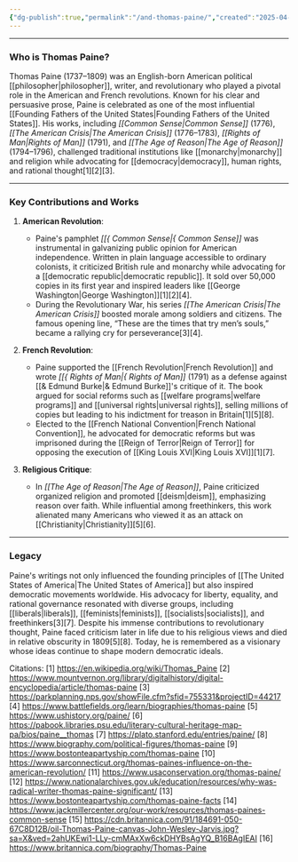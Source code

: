 ```yaml
---
{"dg-publish":true,"permalink":"/and-thomas-paine/","created":"2025-04-08T22:56:16.842-04:00","updated":"2025-04-08T23:03:31.086-04:00"}
---
```


---
### Who is Thomas Paine?

Thomas Paine (1737–1809) was an English-born American political [[philosopher\|philosopher]], writer, and revolutionary who played a pivotal role in the American and French revolutions. Known for his clear and persuasive prose, Paine is celebrated as one of the most influential [[Founding Fathers of the United States\|Founding Fathers of the United States]]. His works, including *[[Common Sense\|Common Sense]]* (1776), *[[The American Crisis\|The American Crisis]]* (1776–1783), *[[Rights of Man\|Rights of Man]]* (1791), and *[[The Age of Reason\|The Age of Reason]]* (1794–1796), challenged traditional institutions like [[monarchy\|monarchy]] and religion while advocating for [[democracy\|democracy]], human rights, and rational thought[1][2][3].

---

### Key Contributions and Works

1. **American Revolution**:
   - Paine's pamphlet *[[{ Common Sense\|{ Common Sense]]* was instrumental in galvanizing public opinion for American independence. Written in plain language accessible to ordinary colonists, it criticized British rule and monarchy while advocating for a [[democratic republic\|democratic republic]]. It sold over 50,000 copies in its first year and inspired leaders like [[George Washington\|George Washington]][1][2][4].
   - During the Revolutionary War, his series *[[The American Crisis\|The American Crisis]]* boosted morale among soldiers and citizens. The famous opening line, “These are the times that try men’s souls,” became a rallying cry for perseverance[3][4].

2. **French Revolution**:
   - Paine supported the [[French Revolution\|French Revolution]] and wrote *[[{ Rights of Man\|{ Rights of Man]]* (1791) as a defense against [[& Edmund Burke\|& Edmund Burke]]'s critique of it. The book argued for social reforms such as [[welfare programs\|welfare programs]] and [[universal rights\|universal rights]], selling millions of copies but leading to his indictment for treason in Britain[1][5][8].
   - Elected to the [[French National Convention\|French National Convention]], he advocated for democratic reforms but was imprisoned during the [[Reign of Terror\|Reign of Terror]] for opposing the execution of [[King Louis XVI\|King Louis XVI]][1][7].

3. **Religious Critique**:
   - In *[[The Age of Reason\|The Age of Reason]]*, Paine criticized organized religion and promoted [[deism\|deism]], emphasizing reason over faith. While influential among freethinkers, this work alienated many Americans who viewed it as an attack on [[Christianity\|Christianity]][5][6].

---

### Legacy

Paine's writings not only influenced the founding principles of [[The United States of America\|The United States of America]] but also inspired democratic movements worldwide. His advocacy for liberty, equality, and rational governance resonated with diverse groups, including [[liberals\|liberals]], [[feminists\|feminists]], [[socialists\|socialists]], and freethinkers[3][7]. Despite his immense contributions to revolutionary thought, Paine faced criticism later in life due to his religious views and died in relative obscurity in 1809[5][8]. Today, he is remembered as a visionary whose ideas continue to shape modern democratic ideals.

Citations:
[1] https://en.wikipedia.org/wiki/Thomas_Paine
[2] https://www.mountvernon.org/library/digitalhistory/digital-encyclopedia/article/thomas-paine
[3] https://parkplanning.nps.gov/showFile.cfm?sfid=755331&projectID=44217
[4] https://www.battlefields.org/learn/biographies/thomas-paine
[5] https://www.ushistory.org/paine/
[6] https://pabook.libraries.psu.edu/literary-cultural-heritage-map-pa/bios/paine__thomas
[7] https://plato.stanford.edu/entries/paine/
[8] https://www.biography.com/political-figures/thomas-paine
[9] https://www.bostonteapartyship.com/thomas-paine
[10] https://www.sarconnecticut.org/thomas-paines-influence-on-the-american-revolution/
[11] https://www.usaconservation.org/thomas-paine/
[12] https://www.nationalarchives.gov.uk/education/resources/why-was-radical-writer-thomas-paine-significant/
[13] https://www.bostonteapartyship.com/thomas-paine-facts
[14] https://www.jackmillercenter.org/our-work/resources/thomas-paines-common-sense
[15] https://cdn.britannica.com/91/184691-050-67C8D12B/oil-Thomas-Paine-canvas-John-Wesley-Jarvis.jpg?sa=X&ved=2ahUKEwi1-LLy-cmMAxXw6ckDHYBsAgYQ_B16BAgIEAI
[16] https://www.britannica.com/biography/Thomas-Paine